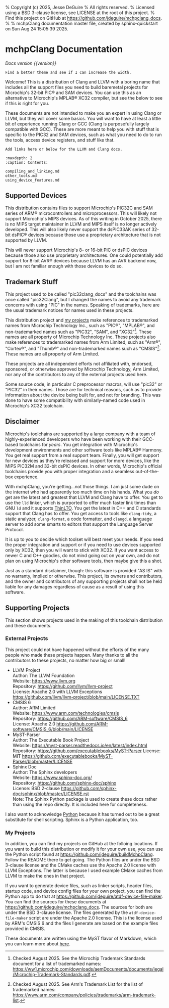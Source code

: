 % Copyright (c) 2025, Jesse DeGuire
% All rights reserved.
% Licensed using a BSD 3-clause license, see LICENSE at the root of this project.
% Find this project on GitHub at https://github.com/jdeguire/mchpclang_docs.
%
% mchpClang documentation master file, created by sphinx-quickstart on Sun Aug 24 15:05:39 2025.

# mchpClang Documentation
*Docs version {{version}}*

```{todo}
Find a better theme and see if I can increase the width.
```

Welcome! This is a distribution of Clang and LLVM with a boring name that includes all the support
files you need to build baremetal projects for Microchip's 32-bit PIC® and SAM devices. You can use
this as an alternative to Microchip's MPLAB® XC32 compiler, but see the [](#disclaimer) below to see
if this is right for you.

These documents are not intended to make you an expert in using Clang or LLVM, but they will cover
some basics. You will want to have at least a little bit of experience running Clang or GCC (Clang is
purposefully largely compatible with GCC). These are more meant to help you with stuff that is specific
to the PIC32 and SAM devices, such as what you need to do to run the tools, access device registers,
and stuff like that.

```{todo}
Add links here or below for the LLVM and Clang docs.
```

```{toctree}
:maxdepth: 2
:caption: Contents:

compiling_and_linking.md
other_tools.md
using_device_features.md
```

## Supported Devices
This distribution contains files to support Microchip's PIC32C and SAM series of ARM® microcontrollers
and microprocessors. This will likely not support Microchip's MIPS devices. As of this writing in
October 2025, there is no MIPS target maintainer in LLVM and MIPS itself is no longer actively developed.
This will also likely never support the dsPIC33AK series of 32-bit dsPIC® devices because those use a
proprietary architecture that is not supported by LLVM.

This will never support Microchip's 8- or 16-bit PIC or dsPIC devices because those also use proprietary
architectures. One could potentially add support for 8-bit AVR® devices because LLVM has an AVR backend
now, but I am not familiar enough with those devices to do so.


## Trademark Stuff
This project used to be called "pic32clang_docs" and the toolchains was once called "pic32Clang",
but I changed the names to avoid any trademark concerns with using "PIC" in the names. Speaking of
trademarks, here are the usual trademark notices for names used in these projects.

This distribution project and [my projects](#my-projects) make references to trademarked names from
Microchip Technology Inc., such as "PIC®", "MPLAB®", and non-trademarked names such as "PIC32", "SAM",
and "XC32"[^1]. These names are all property of Microchip Technology Inc. These projects also make
references to trademarked names from Arm Limited, such as "Arm®", "Cortex®", and "Thumb®" and
non-trademarked names such as "CMSIS"[^2]. These names are all property of Arm Limited.

These projects are all independent efforts not affiliated with, endorsed, sponsored, or otherwise
approved by Microchip Technology, Arm Limited, nor any of the contributors to any of the external
projects used here.

Some source code, in particular C preprocessor macros, will use "pic32" or "PIC32" in their names.
Those are for technical reasons, such as to provide information about the device being built for, and
not for branding. This was done to have some compatibility with similarly-named code used in Microchip's
XC32 toolchain.

[^1]: Checked August 2025. See the Microchip Trademark Standards document for a list of trademarked names:
<https://ww1.microchip.com/downloads/aemDocuments/documents/legal/Microchip-Trademark-Standards.pdf>.
[^2]: Checked August 2025. See Arm's Trademark List for the list of trademarked names:
<https://www.arm.com/company/policies/trademarks/arm-trademark-list>.


## Disclaimer
Microchip's toolchains are supported by a large company with a team of highly-experienced developers
who have been working with their GCC-based toolchains for *years*. You get integration with Microchip's
development environments and other software tools like MPLAB® Harmony. You get real support from a
real support team. Finally, you will get support for new devices as they're released and support for
more devices, like the MIPS PIC32M and 32-bit dsPIC devices. In other words, Microchip's official
toolchains provide you with proper integration and a seamless out-of-the-box experience.

With mchpClang, you're getting...not those things. I am just some dude on the internet who had apparently
too much time on his hands. What you *do* get are the latest and greatest that LLVM and Clang have to
offer. You get to use the `lld` linker, which is purported to offer much faster link times than GNU
`ld` and it supports [ThinLTO](http:../share/doc/LLVM/clang/html/ThinLTO.html). You get the latest in
C++ and C standards support that Clang has to offer. You get access to tools like  `clang-tidy`, a
static analyzer, `clang-format`, a code formatter, and `clangd`, a language server to add some smarts
to editors that support the Language Server Protocol.

It is up to you to decide which toolset will best meet your needs. If you need the proper integration
and support or if you need to use devices supported only by XC32, then you will want to stick with XC32.
If you want access to newer C and C++ goodies, do not mind going out on your own, and do not plan on
using Microchip's other software tools, then maybe give this a shot.

Just as a standard disclaimer, though: this software is provided "AS IS" with no warranty, implied
or otherwise. This project, its owners and contributors, and the owner and contributors of any supporting
projects shall not be held liable for any damages regardless of cause as a result of using this software.


## Supporting Projects
This section shows projects used in the making of this toolchain distribution and these documents.

### External Projects
This project could not have happened without the efforts of the many people who made these projects
happen. Many thanks to all the contributors to these projects, no matter how big or small!

- LLVM Project  
Author: The LLVM Foundation  
Website: <https://www.llvm.org>  
Repository: <https://github.com/llvm/llvm-project>  
License: Apache 2.0 with LLVM Exceptions <https://github.com/llvm/llvm-project/blob/main/LICENSE.TXT>
- CMSIS 6  
Author: ARM Limited  
Website: <https://www.arm.com/technologies/cmsis>  
Repository: <https://github.com/ARM-software/CMSIS_6>  
License: Apache 2.0 <https://github.com/ARM-software/CMSIS_6/blob/main/LICENSE>
- MyST-Parser  
Author: The Executable Book Project  
Website: <https://myst-parser.readthedocs.io/en/latest/index.html>  
Repository: <https://github.com/executablebooks/MyST-Parser>
License: MIT <https://github.com/executablebooks/MyST-Parser/blob/master/LICENSE>
- Sphinx Doc  
Author: The Sphinx developers  
Website: <https://www.sphinx-doc.org/>  
Repository: <https://github.com/sphinx-doc/sphinx>  
License:  BSD 2-clause <https://github.com/sphinx-doc/sphinx/blob/master/LICENSE.rst>  
Note: The Sphinx Python package is used to create these docs rather than using the repo directly. It
is included here for completeness.

I also want to acknowledge [Python](https://www.python.org) because it has turned out to be a great
substitute for shell scripting. Sphinx is a Python application, too.

### My Projects
In addition, you can find my projects on GitHub at the folloing locations. If you want to build this
distribution or modify it for your own use, you can use the Python script found at
<https://github.com/jdeguire/buildMchpClang>. Follow the README there to get going. The Python
files are under the BSD 3-clause license and the CMake caches use the Apache 2.0 license with LLVM
Exceptions. The latter is because I used example CMake caches from LLVM to make the ones in that
project.

If you want to generate device files, such as linker scripts, header files, startup code, and device
config files for your own project, you can find the Python app to do that at <https://github.com/jdeguire/atdf-device-file-maker>.
You can find the sources for these documents at <https://github.com/jdeguire/mchpclang_docs>. The
sources for both are under the BSD 3-clause license. The files generated by the `atdf-device-file-maker`
script are under the Apache 2.0 license. This is the license used by ARM's CMSIS 6 and the files I
generate are based on the example files provided in CMSIS.

These documents are written using the MyST flavor of Markdown, which you can learn more about
[here](https://myst-parser.readthedocs.io/en/latest/index.html).
